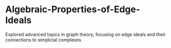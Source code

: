 # Algebraic-Properties-of-Edge-Ideals
Explored advanced topics in graph theory, focusing on edge ideals and their connections to simplicial complexes
